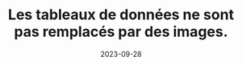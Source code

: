 ---
N: '239'
Rubrique: Structure et code
title: Les tableaux de données ne sont pas remplacés par des images. 
detail: Les tableaux de données ne sont pas remplacés par des images. 
abstract: 
categories: [" Structure et code"]
agrege: O4239-E078
opquast: '4 239'
indiceebook: '78'
description: "Règle n° 078"
weight:  078
actif: '1'
layout: rules
date: 2023-09-28
tags: ["", ""]
objectif: ["", ""]
Meo: [""]
Controle: ""
Author: "Opquast"
steps: ["", ""]
---
